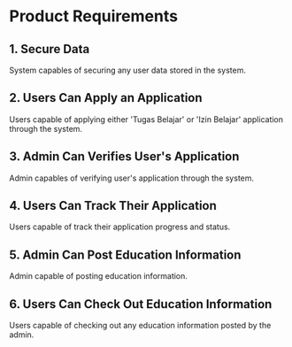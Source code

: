 # Product Requirements

## 1. Secure Data
System capables of securing any user data stored in the system.

## 2. Users Can Apply an Application
Users capable of applying either 'Tugas Belajar' or 'Izin Belajar' application through the system.

## 3. Admin Can Verifies User's Application
Admin capables of verifying user's application through the system.

## 4. Users Can Track Their Application
Users capable of track their application progress and status. 

## 5. Admin Can Post Education Information
Admin capable of posting education information.

## 6. Users Can Check Out Education Information
Users capable of checking out any education information posted by the admin.